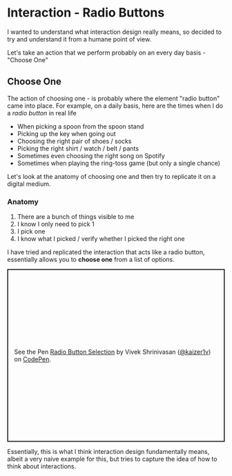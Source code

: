 # Interaction - Radio Buttons

I wanted to understand what interaction design really means, so decided to try and understand it from a humane point of view.

Let's take an action that we perform probably on an every day basis - "Choose One"

## Choose One

The action of choosing one - is probably where the element "radio button" came into place. For example, on a daily basis, here are the times when I do a _radio button_ in real life

* When picking a spoon from the spoon stand
* Picking up the key when going out
* Choosing the right pair of shoes / socks
* Picking the right shirt / watch / belt / pants
* Sometimes even choosing the right song on Spotify
* Sometimes when playing the ring-toss game (but only a single chance)

Let's look at the anatomy of choosing one and then try to replicate it on a digital medium.

### Anatomy

1. There are a bunch of things visible to me
2. I know I only need to pick 1
3. I pick one
4. I know what I picked / verify whether I picked the right one


I have tried and replicated the interaction that acts like a radio button, essentially allows you to **choose one** from a list of options.

<p class="codepen" data-height="400" data-theme-id="default" data-default-tab="result" data-user="kaizer1v" data-slug-hash="JjdGPrX" style="height: 400px; box-sizing: border-box; display: flex; align-items: center; justify-content: center; border: 2px solid; margin: 1em 0; padding: 1em;" data-pen-title="Radio Button Selection">
  <span>See the Pen <a href="https://codepen.io/kaizer1v/pen/JjdGPrX">
  Radio Button Selection</a> by Vivek Shrinivasan (<a href="https://codepen.io/kaizer1v">@kaizer1v</a>)
  on <a href="https://codepen.io">CodePen</a>.</span>
</p>
<script async src="https://static.codepen.io/assets/embed/ei.js"></script> 


Essentially, this is what I think interaction design fundamentally means, albeit a very naive example for this, but tries to capture the idea of how to think about interactions.